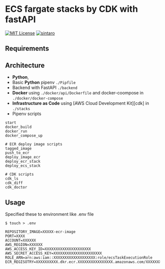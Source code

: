 # ECS fargate stacks by CDK with fastAPI

[![MIT License](https://badgen.now.sh/badge/License/MIT/blue)](https://github.com/sintaro/CDK_ECSFargate_FastAPI/blob/master/LICENSE.md)
[![sintaro](https://badgen.now.sh/badge/by/sintaro/purple)](https://github.com/sintaro)


## Requirements


## Architecture

- **Python**,
- Basic **Python** pipenv  `./Pipfile`
- Backend with FastAPI `./backend`
- **Docker** using `./docker/api/Dockerfile` and docker-coompose in `./docker/docker-compose`
- **Infrastructure as Code** using [AWS Cloud Development Kit][cdk] in `./stacks`
- Pipenv scripts 

``` text:Pipfile
start
docker_build
docker_run
docker_compose_up

# ECR deploy image scripts
tagged_image
push_to_ecr
deploy_image_ecr
deploy_ecr_stack
deploy_ecs_stack

# CDK scripts
cdk_ls
cdk_diff
cdk_doctor
```

## Usage
Specified these to environment like .env file

`$ touch > .env`

``` 
REPOSITORY_IMAGE=XXXXX-ecr-image
PORT=XXXX
ACCOUNT=XXXXXX
AWS_REGION=XXXXXX
AWS_ACCESS_KEY_ID=XXXXXXXXXXXXXXXXXXXXX
AWS_SECRET_ACCESS_KEY=XXXXXXXXXXXXXXXXXXXXXX
ROLE_ARN=arn:aws:iam::XXXXXXXXXXXXXXXXXXX:role/ecsTaskExecutionRole
ECR_REGISOTRY=XXXXXXXXXX.dkr.ecr.XXXXXXXXXXXXXXXX.amazonaws.com/XXXXXXXXXXXXXXXX:latest

```
